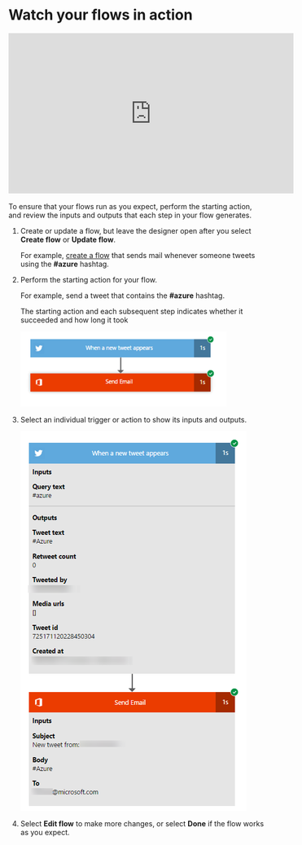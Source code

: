 <properties
    pageTitle="Watch a flow run | Microsoft Flow"
    description="View the inputs and outputs for each step of a flow before you finish it to verify that it behaves as you expect."
    services=""
    suite="flow"
    documentationCenter="na"
    authors="merwanhade"
    manager="erikre"
    editor=""
    tags=""/>

<tags
   ms.service="flow"
   ms.devlang="na"
   ms.topic="article"
   ms.tgt_pltfrm="na"
   ms.workload="na"
   ms.date="04/25/2016"
   ms.author="mhade"/>

# Watch your flows in action #

<iframe width="560" height="315" src="https://www.youtube.com/embed/3wPoUCGm7Yg" frameborder="0" allowfullscreen></iframe>

To ensure that your flows run as you expect, perform the starting action, and review the inputs and outputs that each step in your flow generates.

1. Create or update a flow, but leave the designer open after you select **Create flow** or **Update flow**.

 	For example, [create a flow](get-started-logic-flow.md) that sends mail whenever someone tweets using the **#azure** hashtag.

1. Perform the starting action for your flow.

	For example, send a tweet that contains the **#azure** hashtag.

	The starting action and each subsequent step indicates whether it succeeded and how long it took

	![Image of a successful run](./media/see-a-flow-run/successful-flow-run.png)

1. Select an individual trigger or action to show its inputs and outputs.

	![Image of a successful run with expanded cards](./media/see-a-flow-run/successful-flow-expanded-cards.png)

1. Select **Edit flow** to make more changes, or select **Done** if the flow works as you expect.
